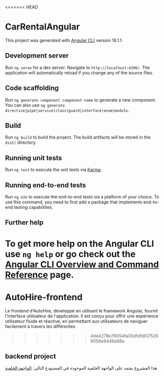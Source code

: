 <<<<<<< HEAD
# CarRentalAngular

This project was generated with [Angular CLI](https://github.com/angular/angular-cli) version 18.1.1.

## Development server

Run `ng serve` for a dev server. Navigate to `http://localhost:4200/`. The application will automatically reload if you change any of the source files.

## Code scaffolding

Run `ng generate component component-name` to generate a new component. You can also use `ng generate directive|pipe|service|class|guard|interface|enum|module`.

## Build

Run `ng build` to build the project. The build artifacts will be stored in the `dist/` directory.

## Running unit tests

Run `ng test` to execute the unit tests via [Karma](https://karma-runner.github.io).

## Running end-to-end tests

Run `ng e2e` to execute the end-to-end tests via a platform of your choice. To use this command, you need to first add a package that implements end-to-end testing capabilities.

## Further help

To get more help on the Angular CLI use `ng help` or go check out the [Angular CLI Overview and Command Reference](https://angular.dev/tools/cli) page.
=======
# AutoHire-frontend
Le frontend d'AutoHire, développé en utilisant le framework Angular, fournit l'interface utilisateur de l'application. Il est conçu pour offrir une expérience utilisateur fluide et réactive, en permettant aux utilisateurs de naviguer facilement à travers les différentes
>>>>>>> 4de4278e79054fa00dfd58075269056e8446a98a
## backend project
هذا المشروع يعتمد على الواجهة الخلفية الموجودة في المستودع التالي:
[الواجهة الخلفية](https://github.com/khalfaoui-Yassin/AutoHire-backend.git)
